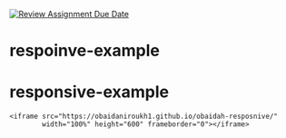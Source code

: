 [![Review Assignment Due Date](https://classroom.github.com/assets/deadline-readme-button-22041afd0340ce965d47ae6ef1cefeee28c7c493a6346c4f15d667ab976d596c.svg)](https://classroom.github.com/a/X0TEJdRk)
# respoinve-example
# responsive-example
    <iframe src="https://obaidaniroukh1.github.io/obaidah-resposnive/"
            width="100%" height="600" frameborder="0"></iframe>